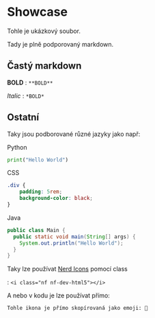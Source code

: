 # Showcase

Tohle je ukázkový soubor.

Tady je plně podporovaný markdown.

## Častý markdown

**BOLD** : `**BOLD**`

*Italic* : `*BOLD*`

## Ostatní

Taky jsou podborované různé jazyky jako např:

Python

```python
print("Hello World")
```

CSS

```css
.div {
    padding: 5rem;
    background-color: black;
}
```

Java

```java
public class Main {
  public static void main(String[] args) {
    System.out.println("Hello World");
  }
}
```

Taky lze používat [Nerd Icons](https://www.nerdfonts.com/cheat-sheet) pomocí class

<i class="nf nf-dev-html5"></i> : `<i class="nf nf-dev-html5"></i>`

A nebo v kodu je lze používat přímo:
```
Tohle ikona je přímo skopírovaná jako emoji: 
```
